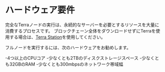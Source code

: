 # ハードウェア要件

完全なTerraノードの実行は、永続的なサーバーを必要とするリソースを大量に消費するプロセスです。 ブロックチェーン全体をダウンロードせずにTerraを使用する場合は、[Terra Station](https://station.terra.money/)を使用してください。

フルノードを実行するには、次のハードウェアをお勧めします。

-4つ以上のCPUコア
-少なくとも2TBのディスクストレージスペース
-少なくとも32GBのRAM
-少なくとも300mbpsのネットワーク帯域幅 